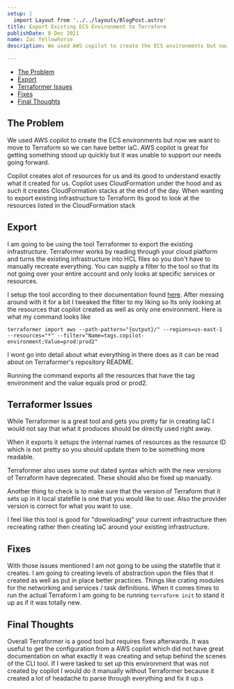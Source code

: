 ```yaml
---
setup: |
  import Layout from '../../layouts/BlogPost.astro'
title: Export Existing ECS Environment to Terraform
publishDate: 8 Dec 2021
name: Zac Yellowhorse
description: We used AWS copilot to create the ECS environments but now we want to move to Terraform so we can have better IaC...

---
```


- [The Problem](#the-problem)
- [Export](#export)
- [Terraformer Issues](#terraformer-issues)
- [Fixes](#fixes)
- [Final Thoughts](#final-thoughts)


## The Problem
We used AWS copilot to create the ECS environments but now we want to move to Terraform so we can have better IaC. AWS copilot is great for getting something stood up quickly but it was unable to support our needs going forward.

Copilot creates alot of resources for us and its good to understand exactly what it created for us. Copilot uses CloudFormation under the hood and as such it creates CloudFormation stacks at the end of the day. When wanting to export existing infrastructure to Terraform its good to look at the resources listed in the CloudFormation stack

## Export
I am going to be using the tool Terraformer to export the existing infrastructure. Terraformer works by reading through your cloud platform and turns the existing infrastructure into HCL files so you don't have to manually recreate everything. You can supply a filter to the tool so that its not going over your entire account and only looks at specific services or resources.

I setup the tool according to their documentation found [here](https://github.com/GoogleCloudPlatform/terraformer). After messing around with it for a bit I tweaked the filter to my liking so Its only looking at the resources that copilot created as well as only one environment. Here is what my command looks like
```
terraformer import aws --path-pattern="{output}/" --regions=us-east-1 --resources="*" --filter="Name=tags.copilot-environment;Value=prod:prod2"
```
I wont go into detail about what everything in there does as it can be read about on Terraformer's repository README.

Running the command exports all the resources that have the tag environment and the value equals prod or prod2.

## Terraformer Issues
While Terraformer is a great tool and gets you pretty far in creating IaC I would not say that what it produces should be directly used right away.

When it exports it setups the internal names of resources as the resource ID which is not pretty so you should update them to be something more readable.

Terraformer also uses some out dated syntax which with the new versions of Terraform have deprecated. These should also be fixed up manually.

Another thing to check is to make sure that the version of Terraform that it sets up in it local statefile is one that you would like to use. Also the provider version is correct for what you want to use.

I feel like this tool is good for "downloading" your current infrastructure then recreating rather then creating IaC around your existing infrastructure.

## Fixes
With those issues mentioned I am not going to be using the statefile that it creates. I am going to creating levels of abstraction upon the files that it created as well as put in place better practices. Things like crating modules for the networking and services / task definitions. When it comes times to run the actual Terraform I am going to be running `terraform init` to stand it up as if it was totally new.

## Final Thoughts
Overall Terraformer is a good tool but requires fixes afterwards. It was useful to get the configuration from a AWS copilot which did not have great documentation on what exactly it was creating and setup behind the scenes of the CLI tool. If I were tasked to set up this environment that was not created by copilot I would do it manually without Terraformer because it created a lot of headache to parse through everything and fix it up.s
